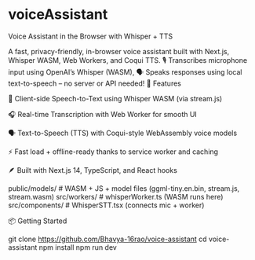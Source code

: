 # voiceAssistant
Voice Assistant in the Browser with Whisper + TTS

A fast, privacy-friendly, in-browser voice assistant built with Next.js, Whisper WASM, Web Workers, and Coqui TTS.
🎙️ Transcribes microphone input using OpenAI’s Whisper (WASM),
🗣️ Speaks responses using local text-to-speech – no server or API needed!
🚀 Features

  🧠 Client-side Speech-to-Text using Whisper WASM (via stream.js)

  🎧 Real-time Transcription with Web Worker for smooth UI

  🗣️ Text-to-Speech (TTS) with Coqui-style WebAssembly voice models

  ⚡ Fast load + offline-ready thanks to service worker and caching

  🪶 Built with Next.js 14, TypeScript, and React hooks


public/models/          # WASM + JS + model files (ggml-tiny.en.bin, stream.js, stream.wasm)
src/workers/             # whisperWorker.ts (WASM runs here)
src/components/          # WhisperSTT.tsx (connects mic + worker)

📦 Getting Started

git clone https://github.com/Bhavya-16rao/voice-assistant
cd voice-assistant
npm install
npm run dev
